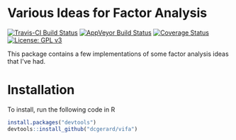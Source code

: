 
<!-- README.md is generated from README.Rmd. Please edit that file -->
Various Ideas for Factor Analysis
=================================

[![Travis-CI Build Status](https://travis-ci.org/dcgerard/vifa.svg?branch=master)](https://travis-ci.org/dcgerard/vifa) [![AppVeyor Build Status](https://ci.appveyor.com/api/projects/status/github/dcgerard/vifa?branch=master&svg=true)](https://ci.appveyor.com/project/dcgerard/vifa) [![Coverage Status](https://img.shields.io/codecov/c/github/dcgerard/vifa/master.svg)](https://codecov.io/github/dcgerard/vifa?branch=master) [![License: GPL v3](https://img.shields.io/badge/License-GPL%20v3-blue.svg)](http://www.gnu.org/licenses/gpl-3.0)

This package contains a few implementations of some factor analysis ideas that I've had.

Installation
============

To install, run the following code in R

``` r
install.packages("devtools")
devtools::install_github("dcgerard/vifa")
```
